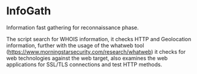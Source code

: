 # InfoGath
Information fast gathering for reconnaissance phase.

The script search for WHOIS information, it checks HTTP and Geolocation information, further with the usage of the whatweb tool (https://www.morningstarsecurity.com/research/whatweb) it checks for web technologies against the web target, also examines the web applications for SSL/TLS connections and test HTTP methods.
